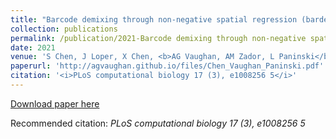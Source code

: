 ```yaml
---
title: "Barcode demixing through non-negative spatial regression (bardensr) (2021)"
collection: publications
permalink: /publication/2021-Barcode demixing through non-negative spatial regression (bardensr)
date: 2021
venue: 'S Chen, J Loper, X Chen, <b>AG Vaughan, AM Zador, L Paninski</b>'
paperurl: 'http://agvaughan.github.io/files/Chen_Vaughan_Paninski.pdf'
citation: '<i>PLoS computational biology 17 (3), e1008256 5</i>'
---
```

[Download paper here](http://agvaughan.github.io/files/Chen_Vaughan_Paninski.pdf)

Recommended citation: <i>PLoS computational biology 17 (3), e1008256 5</i>